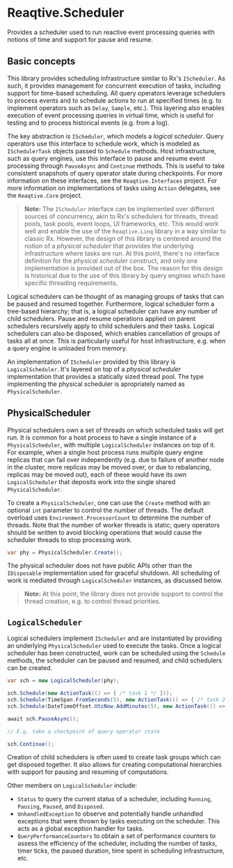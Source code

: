 # Reaqtive.Scheduler

Provides a scheduler used to run reactive event processing queries with notions of time and support for pause and resume.

## Basic concepts

This library provides scheduling infrastructure similar to Rx's `IScheduler`. As such, it provides management for concurrent execution of tasks, including support for time-based scheduling. All query operators leverage schedulers to process events and to schedule actions to run at specified times (e.g. to implement operators such as `Delay`, `Sample`, etc.). This layering also enables execution of event processing queries in virtual time, which is useful for testing and to process historical events (e.g. from a log).

The key abstraction is `IScheduler`, which models a *logical scheduler*. Query operators use this interface to schedule work, which is modeled as `ISchedulerTask` objects passed to `Schedule` methods. Host infrastructure, such as query engines, use this interface to pause and resume event processing through `PauseAsync` and `Continue` methods. This is useful to take consistent snapshots of query operator state during checkpoints. For more information on these interfaces, see the `Reaqtive.Interfaces` project. For more information on implementations of tasks using `Action` delegates, see the `Reaqtive.Core` project.

> **Note:** The `IScheduler` interface can be implemented over different sources of concurrency, akin to Rx's schedulers for threads, thread pools, task pools, event loops, UI frameworks, etc. This would work well and enable the use of the `Reaqtive.Linq` library in a way similar to classic Rx. However, the design of this library is centered around the notion of a *physical scheduler* that provides the underlying infrastructure where tasks are run. At this point, there's no interface definition for the *physical scheduler* construct, and only one implementation is provided out of the box. The reason for this design is historical due to the use of this library by query engines which have specific threading requirements.

Logical schedulers can be thought of as managing groups of tasks that can be paused and resumed together. Furthermore, logical scheduler form a tree-based hierarchy; that is, a logical scheduler can have any number of child schedulers. Pause and resume operations applied on parent schedulers recursively apply to child schedulers and their tasks. Logical schedulers can also be disposed, which enables cancellation of groups of tasks all at once. This is particularly useful for host infrastructure, e.g. when a query engine is unloaded from memory.

An implementation of `IScheduler` provided by this library is `LogicalScheduler`. It's layered on top of a *physical scheduler* implementation that provides a statically sized thread pool. The type implementing the physical scheduler is apropriately named as `PhysicalScheduler`.

## PhysicalScheduler

Physical schedulers own a set of threads on which scheduled tasks will get run. It is common for a host process to have a single instance of a `PhysicalScheduler`, with multiple `LogicalScheduler` instances on top of it. For example, when a single host process runs multiple query engine replicas that can fail over independently (e.g. due to failure of another node in the cluster, more replicas may be moved over, or due to rebalancing, replicas may be moved out), each of these would have its own `LogicalScheduler` that deposits work into the single shared `PhysicalScheduler`.

To create a `PhysicalScheduler`, one can use the `Create` method with an optional `int` parameter to control the number of threads. The default overload uses `Environment.ProcessorCount` to determine the number of threads. Note that the number of worker threads is static; query operators should be written to avoid blocking operations that would cause the scheduler threads to stop processing work.

```csharp
var phy = PhysicalScheduler.Create();
```

The physical scheduler does not have public APIs other than the `IDisposable` implementation used for graceful shutdown. All scheduling of work is mediated through `LogicalScheduler` instances, as discussed below.

> **Note:** At this point, the library does not provide support to control the thread creation, e.g. to control thread priorities.

## `LogicalScheduler`

Logical schedulers implement `IScheduler` and are instantiated by providing an underlying `PhysicalScheduler` used to execute the tasks. Once a logical scheduler has been constructed, work can be scheduled using the `Schedule` methods, the scheduler can be paused and resumed, and child schedulers can be created.

```csharp
var sch = new LogicalScheduler(phy);

sch.Schedule(new ActionTask(() => { /* task 1 */ }));
sch.Schedule(TimeSpan.FromSeconds(5), new ActionTask(() => { /* task 2 */ }));
sch.Schedule(DateTimeOffset.UtcNow.AddMinutes(5), new ActionTask(() => { /* task 3 */ }));

await sch.PauseAsync();

// E.g. take a checkpoint of query operator state

sch.Continue();
```

Creation of child schedulers is often used to create task groups which can get disposed together. It also allows for creating computational hierarchies with support for pausing and resuming of computations.

Other members on `LogicalScheduler` include:

* `Status` to query the current status of a scheduler, including `Running`, `Pausing`, `Paused`, and `Disposed`.
* `UnhandledException` to observe and potentially handle unhandled exceptions that were thrown by tasks executing on the scheduler. This acts as a global exception handler for tasks.
* `QueryPerformanceCounters` to obtain a set of performance counters to assess the efficiency of the scheduler, including the number of tasks, timer ticks, the paused duration, time spent in scheduling infrastructure, etc.

